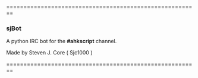 ========================================================
### sjBot

A python IRC bot for the **#ahkscript** channel.

Made by Steven J. Core ( Sjc1000 )

========================================================
